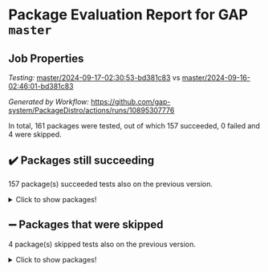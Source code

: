 # Package Evaluation Report for GAP `master`

## Job Properties

*Testing:* [master/2024-09-17-02:30:53-bd381c83](https://github.com/gap-system/PackageDistro/blob/data/reports/master/2024-09-17-02:30:53-bd381c83) vs [master/2024-09-16-02:46:01-bd381c83](https://github.com/gap-system/PackageDistro/blob/data/reports/master/2024-09-16-02:46:01-bd381c83)

*Generated by Workflow:* https://github.com/gap-system/PackageDistro/actions/runs/10895307776

In total, 161 packages were tested, out of which 157 succeeded, 0 failed and 4 were skipped.

## :heavy_check_mark: Packages still succeeding

157 package(s) succeeded tests also on the previous version.
<details><summary>Click to show packages!</summary>

- 4ti2interface 2023.02-04 [(success)](https://github.com/gap-system/PackageDistro/actions/runs/10895307776/job/30233621349)
- ace 5.6.2 [(success)](https://github.com/gap-system/PackageDistro/actions/runs/10895307776/job/30233621527)
- aclib 1.3.2 [(success)](https://github.com/gap-system/PackageDistro/actions/runs/10895307776/job/30233621698)
- agt 0.3.1 [(success)](https://github.com/gap-system/PackageDistro/actions/runs/10895307776/job/30233621878)
- alnuth 3.2.1 [(success)](https://github.com/gap-system/PackageDistro/actions/runs/10895307776/job/30233622028)
- anupq 3.3.0 [(success)](https://github.com/gap-system/PackageDistro/actions/runs/10895307776/job/30233622145)
- atlasrep 2.1.9 [(success)](https://github.com/gap-system/PackageDistro/actions/runs/10895307776/job/30233622298)
- autodoc 2023.06.19 [(success)](https://github.com/gap-system/PackageDistro/actions/runs/10895307776/job/30233622442)
- automata 1.16 [(success)](https://github.com/gap-system/PackageDistro/actions/runs/10895307776/job/30233622594)
- automgrp 1.3.2 [(success)](https://github.com/gap-system/PackageDistro/actions/runs/10895307776/job/30233622738)
- autpgrp 1.11 [(success)](https://github.com/gap-system/PackageDistro/actions/runs/10895307776/job/30233626431)
- cap 2024.09-14 [(success)](https://github.com/gap-system/PackageDistro/actions/runs/10895307776/job/30233626906)
- caratinterface 2.3.6 [(success)](https://github.com/gap-system/PackageDistro/actions/runs/10895307776/job/30233627252)
- cddinterface 2024.09.01 [(success)](https://github.com/gap-system/PackageDistro/actions/runs/10895307776/job/30233627504)
- circle 1.6.6 [(success)](https://github.com/gap-system/PackageDistro/actions/runs/10895307776/job/30233629682)
- classicpres 1.22 [(success)](https://github.com/gap-system/PackageDistro/actions/runs/10895307776/job/30233629863)
- cohomolo 1.6.11 [(success)](https://github.com/gap-system/PackageDistro/actions/runs/10895307776/job/30233630046)
- congruence 1.2.7 [(success)](https://github.com/gap-system/PackageDistro/actions/runs/10895307776/job/30233630225)
- corefreesub 0.6 [(success)](https://github.com/gap-system/PackageDistro/actions/runs/10895307776/job/30233630426)
- corelg 1.57 [(success)](https://github.com/gap-system/PackageDistro/actions/runs/10895307776/job/30233630597)
- crime 1.6 [(success)](https://github.com/gap-system/PackageDistro/actions/runs/10895307776/job/30233630766)
- crisp 1.4.6 [(success)](https://github.com/gap-system/PackageDistro/actions/runs/10895307776/job/30233630998)
- crypting 0.10.5 [(success)](https://github.com/gap-system/PackageDistro/actions/runs/10895307776/job/30233631183)
- cryst 4.1.27 [(success)](https://github.com/gap-system/PackageDistro/actions/runs/10895307776/job/30233631356)
- crystcat 1.1.10 [(success)](https://github.com/gap-system/PackageDistro/actions/runs/10895307776/job/30233631578)
- ctbllib 1.3.9 [(success)](https://github.com/gap-system/PackageDistro/actions/runs/10895307776/job/30233631773)
- cubefree 1.19 [(success)](https://github.com/gap-system/PackageDistro/actions/runs/10895307776/job/30233631961)
- curlinterface 2.4.0 [(success)](https://github.com/gap-system/PackageDistro/actions/runs/10895307776/job/30233632120)
- cvec 2.8.2 [(success)](https://github.com/gap-system/PackageDistro/actions/runs/10895307776/job/30233632279)
- datastructures 0.3.1 [(success)](https://github.com/gap-system/PackageDistro/actions/runs/10895307776/job/30233632456)
- deepthought 1.0.7 [(success)](https://github.com/gap-system/PackageDistro/actions/runs/10895307776/job/30233632606)
- design 1.8 [(success)](https://github.com/gap-system/PackageDistro/actions/runs/10895307776/job/30233632778)
- difsets 2.3.1 [(success)](https://github.com/gap-system/PackageDistro/actions/runs/10895307776/job/30233632964)
- digraphs 1.9.0 [(success)](https://github.com/gap-system/PackageDistro/actions/runs/10895307776/job/30233633133)
- edim 1.3.8 [(success)](https://github.com/gap-system/PackageDistro/actions/runs/10895307776/job/30233633351)
- example 4.3.4 [(success)](https://github.com/gap-system/PackageDistro/actions/runs/10895307776/job/30233633610)
- examplesforhomalg 2023.10-01 [(success)](https://github.com/gap-system/PackageDistro/actions/runs/10895307776/job/30233633822)
- factint 1.6.3 [(success)](https://github.com/gap-system/PackageDistro/actions/runs/10895307776/job/30233634027)
- ferret 1.0.14 [(success)](https://github.com/gap-system/PackageDistro/actions/runs/10895307776/job/30233634191)
- fga 1.5.0 [(success)](https://github.com/gap-system/PackageDistro/actions/runs/10895307776/job/30233634367)
- fining 1.5.6 [(success)](https://github.com/gap-system/PackageDistro/actions/runs/10895307776/job/30233634550)
- float 1.0.5 [(success)](https://github.com/gap-system/PackageDistro/actions/runs/10895307776/job/30233634742)
- format 1.4.4 [(success)](https://github.com/gap-system/PackageDistro/actions/runs/10895307776/job/30233634893)
- forms 1.2.12 [(success)](https://github.com/gap-system/PackageDistro/actions/runs/10895307776/job/30233635054)
- fplsa 1.2.6 [(success)](https://github.com/gap-system/PackageDistro/actions/runs/10895307776/job/30233635273)
- fr 2.4.13 [(success)](https://github.com/gap-system/PackageDistro/actions/runs/10895307776/job/30233635480)
- francy 2.0.3 [(success)](https://github.com/gap-system/PackageDistro/actions/runs/10895307776/job/30233635673)
- fwtree 1.3 [(success)](https://github.com/gap-system/PackageDistro/actions/runs/10895307776/job/30233635820)
- gapdoc 1.6.7 [(success)](https://github.com/gap-system/PackageDistro/actions/runs/10895307776/job/30233636040)
- gauss 2023.08-01 [(success)](https://github.com/gap-system/PackageDistro/actions/runs/10895307776/job/30233636216)
- gaussforhomalg 2024.08-01 [(success)](https://github.com/gap-system/PackageDistro/actions/runs/10895307776/job/30233636399)
- gbnp 1.1.0 [(success)](https://github.com/gap-system/PackageDistro/actions/runs/10895307776/job/30233636572)
- generalizedmorphismsforcap 2024.09-02 [(success)](https://github.com/gap-system/PackageDistro/actions/runs/10895307776/job/30233636772)
- genss 1.6.9 [(success)](https://github.com/gap-system/PackageDistro/actions/runs/10895307776/job/30233636986)
- gradedmodules 2024.01-01 [(success)](https://github.com/gap-system/PackageDistro/actions/runs/10895307776/job/30233637150)
- gradedringforhomalg 2024.07-01 [(success)](https://github.com/gap-system/PackageDistro/actions/runs/10895307776/job/30233637314)
- grape 4.9.1 [(success)](https://github.com/gap-system/PackageDistro/actions/runs/10895307776/job/30233637499)
- groupoids 1.74 [(success)](https://github.com/gap-system/PackageDistro/actions/runs/10895307776/job/30233637675)
- grpconst 2.6.5 [(success)](https://github.com/gap-system/PackageDistro/actions/runs/10895307776/job/30233637895)
- guarana 0.96.3 [(success)](https://github.com/gap-system/PackageDistro/actions/runs/10895307776/job/30233638074)
- guava 3.19 [(success)](https://github.com/gap-system/PackageDistro/actions/runs/10895307776/job/30233638270)
- hap 1.65 [(success)](https://github.com/gap-system/PackageDistro/actions/runs/10895307776/job/30233638441)
- hapcryst 0.1.15 [(success)](https://github.com/gap-system/PackageDistro/actions/runs/10895307776/job/30233638614)
- hecke 1.5.4 [(success)](https://github.com/gap-system/PackageDistro/actions/runs/10895307776/job/30233638777)
- help 4.0 [(success)](https://github.com/gap-system/PackageDistro/actions/runs/10895307776/job/30233638970)
- homalg 2024.01-01 [(success)](https://github.com/gap-system/PackageDistro/actions/runs/10895307776/job/30233639122)
- homalgtocas 2023.11-01 [(success)](https://github.com/gap-system/PackageDistro/actions/runs/10895307776/job/30233639323)
- idrel 2.48 [(success)](https://github.com/gap-system/PackageDistro/actions/runs/10895307776/job/30233639480)
- images 1.3.3 [(success)](https://github.com/gap-system/PackageDistro/actions/runs/10895307776/job/30233639683)
- intpic 0.4.0 [(success)](https://github.com/gap-system/PackageDistro/actions/runs/10895307776/job/30233639846)
- io 4.9.0 [(success)](https://github.com/gap-system/PackageDistro/actions/runs/10895307776/job/30233640015)
- io_forhomalg 2023.02-04 [(success)](https://github.com/gap-system/PackageDistro/actions/runs/10895307776/job/30233640226)
- irredsol 1.4.4 [(success)](https://github.com/gap-system/PackageDistro/actions/runs/10895307776/job/30233640423)
- json 2.2.2 [(success)](https://github.com/gap-system/PackageDistro/actions/runs/10895307776/job/30233640567)
- jupyterkernel 1.5.1 [(success)](https://github.com/gap-system/PackageDistro/actions/runs/10895307776/job/30233640713)
- jupyterviz 1.5.6 [(success)](https://github.com/gap-system/PackageDistro/actions/runs/10895307776/job/30233640851)
- kan 1.37 [(success)](https://github.com/gap-system/PackageDistro/actions/runs/10895307776/job/30233640975)
- kbmag 1.5.11 [(success)](https://github.com/gap-system/PackageDistro/actions/runs/10895307776/job/30233641113)
- laguna 3.9.7 [(success)](https://github.com/gap-system/PackageDistro/actions/runs/10895307776/job/30233641265)
- liealgdb 2.2.1 [(success)](https://github.com/gap-system/PackageDistro/actions/runs/10895307776/job/30233641414)
- liepring 2.9.1 [(success)](https://github.com/gap-system/PackageDistro/actions/runs/10895307776/job/30233641557)
- liering 2.4.2 [(success)](https://github.com/gap-system/PackageDistro/actions/runs/10895307776/job/30233641737)
- linearalgebraforcap 2024.09-04 [(success)](https://github.com/gap-system/PackageDistro/actions/runs/10895307776/job/30233641909)
- lins 0.9 [(success)](https://github.com/gap-system/PackageDistro/actions/runs/10895307776/job/30233642057)
- localizeringforhomalg 2023.10-01 [(success)](https://github.com/gap-system/PackageDistro/actions/runs/10895307776/job/30233642234)
- loops 3.4.4 [(success)](https://github.com/gap-system/PackageDistro/actions/runs/10895307776/job/30233642416)
- lpres 1.1.1 [(success)](https://github.com/gap-system/PackageDistro/actions/runs/10895307776/job/30233642583)
- majoranaalgebras 1.5.2 [(success)](https://github.com/gap-system/PackageDistro/actions/runs/10895307776/job/30233642781)
- mapclass 1.4.6 [(success)](https://github.com/gap-system/PackageDistro/actions/runs/10895307776/job/30233642935)
- matgrp 0.70 [(success)](https://github.com/gap-system/PackageDistro/actions/runs/10895307776/job/30233643082)
- matricesforhomalg 2024.08-05 [(success)](https://github.com/gap-system/PackageDistro/actions/runs/10895307776/job/30233643289)
- modisom 2.5.4 [(success)](https://github.com/gap-system/PackageDistro/actions/runs/10895307776/job/30233643453)
- modulepresentationsforcap 2024.09-02 [(success)](https://github.com/gap-system/PackageDistro/actions/runs/10895307776/job/30233643583)
- modules 2024.01-01 [(success)](https://github.com/gap-system/PackageDistro/actions/runs/10895307776/job/30233643756)
- monoidalcategories 2024.09-05 [(success)](https://github.com/gap-system/PackageDistro/actions/runs/10895307776/job/30233643896)
- nconvex 2022.09-01 [(success)](https://github.com/gap-system/PackageDistro/actions/runs/10895307776/job/30233644086)
- nilmat 1.4.2 [(success)](https://github.com/gap-system/PackageDistro/actions/runs/10895307776/job/30233644245)
- nock 1.5 [(success)](https://github.com/gap-system/PackageDistro/actions/runs/10895307776/job/30233644417)
- normalizinterface 1.3.7 [(success)](https://github.com/gap-system/PackageDistro/actions/runs/10895307776/job/30233644564)
- nq 2.5.11 [(success)](https://github.com/gap-system/PackageDistro/actions/runs/10895307776/job/30233644773)
- numericalsgps 1.4.0 [(success)](https://github.com/gap-system/PackageDistro/actions/runs/10895307776/job/30233644950)
- openmath 11.5.3 [(success)](https://github.com/gap-system/PackageDistro/actions/runs/10895307776/job/30233645112)
- orb 4.9.1 [(success)](https://github.com/gap-system/PackageDistro/actions/runs/10895307776/job/30233645297)
- packagemanager 1.5 [(success)](https://github.com/gap-system/PackageDistro/actions/runs/10895307776/job/30233645444)
- patternclass 2.4.5 [(success)](https://github.com/gap-system/PackageDistro/actions/runs/10895307776/job/30233645605)
- permut 2.0.5 [(success)](https://github.com/gap-system/PackageDistro/actions/runs/10895307776/job/30233645800)
- polenta 1.3.10 [(success)](https://github.com/gap-system/PackageDistro/actions/runs/10895307776/job/30233645980)
- polymaking 0.8.7 [(success)](https://github.com/gap-system/PackageDistro/actions/runs/10895307776/job/30233646150)
- primgrp 3.4.4 [(success)](https://github.com/gap-system/PackageDistro/actions/runs/10895307776/job/30233646334)
- profiling 2.6.0 [(success)](https://github.com/gap-system/PackageDistro/actions/runs/10895307776/job/30233646522)
- qdistrnd 0.9.4 [(success)](https://github.com/gap-system/PackageDistro/actions/runs/10895307776/job/30233646682)
- qpa 1.35 [(success)](https://github.com/gap-system/PackageDistro/actions/runs/10895307776/job/30233646827)
- quagroup 1.8.4 [(success)](https://github.com/gap-system/PackageDistro/actions/runs/10895307776/job/30233646974)
- radiroot 2.9 [(success)](https://github.com/gap-system/PackageDistro/actions/runs/10895307776/job/30233647129)
- rcwa 4.7.1 [(success)](https://github.com/gap-system/PackageDistro/actions/runs/10895307776/job/30233647287)
- rds 1.8 [(success)](https://github.com/gap-system/PackageDistro/actions/runs/10895307776/job/30233647494)
- recog 1.4.2 [(success)](https://github.com/gap-system/PackageDistro/actions/runs/10895307776/job/30233647668)
- repndecomp 1.3.0 [(success)](https://github.com/gap-system/PackageDistro/actions/runs/10895307776/job/30233647817)
- repsn 3.1.2 [(success)](https://github.com/gap-system/PackageDistro/actions/runs/10895307776/job/30233647985)
- resclasses 4.7.3 [(success)](https://github.com/gap-system/PackageDistro/actions/runs/10895307776/job/30233648129)
- ringsforhomalg 2024.06-01 [(success)](https://github.com/gap-system/PackageDistro/actions/runs/10895307776/job/30233648272)
- sco 2023.08-01 [(success)](https://github.com/gap-system/PackageDistro/actions/runs/10895307776/job/30233648417)
- scscp 2.4.3 [(success)](https://github.com/gap-system/PackageDistro/actions/runs/10895307776/job/30233648572)
- semigroups 5.3.7 [(success)](https://github.com/gap-system/PackageDistro/actions/runs/10895307776/job/30233648695)
- sglppow 2.4 [(success)](https://github.com/gap-system/PackageDistro/actions/runs/10895307776/job/30233648839)
- sgpviz 0.999.6 [(success)](https://github.com/gap-system/PackageDistro/actions/runs/10895307776/job/30233648953)
- simpcomp 2.1.14 [(success)](https://github.com/gap-system/PackageDistro/actions/runs/10895307776/job/30233649095)
- singular 2024.06.03 [(success)](https://github.com/gap-system/PackageDistro/actions/runs/10895307776/job/30233649236)
- sl2reps 1.1 [(success)](https://github.com/gap-system/PackageDistro/actions/runs/10895307776/job/30233649389)
- sla 1.6.2 [(success)](https://github.com/gap-system/PackageDistro/actions/runs/10895307776/job/30233649539)
- smallantimagmas 0.2.12 [(success)](https://github.com/gap-system/PackageDistro/actions/runs/10895307776/job/30233649692)
- smallgrp 1.5.4 [(success)](https://github.com/gap-system/PackageDistro/actions/runs/10895307776/job/30233649834)
- smallsemi 0.7.1 [(success)](https://github.com/gap-system/PackageDistro/actions/runs/10895307776/job/30233649965)
- sonata 2.9.6 [(success)](https://github.com/gap-system/PackageDistro/actions/runs/10895307776/job/30233650121)
- sophus 1.27 [(success)](https://github.com/gap-system/PackageDistro/actions/runs/10895307776/job/30233650272)
- sotgrps 1.3 [(success)](https://github.com/gap-system/PackageDistro/actions/runs/10895307776/job/30233650418)
- spinsym 1.5.2 [(success)](https://github.com/gap-system/PackageDistro/actions/runs/10895307776/job/30233650604)
- standardff 1.0 [(success)](https://github.com/gap-system/PackageDistro/actions/runs/10895307776/job/30233650788)
- symbcompcc 1.3.2 [(success)](https://github.com/gap-system/PackageDistro/actions/runs/10895307776/job/30233650968)
- thelma 1.3 [(success)](https://github.com/gap-system/PackageDistro/actions/runs/10895307776/job/30233651112)
- tomlib 1.2.11 [(success)](https://github.com/gap-system/PackageDistro/actions/runs/10895307776/job/30233651270)
- toolsforhomalg 2024.07-01 [(success)](https://github.com/gap-system/PackageDistro/actions/runs/10895307776/job/30233651447)
- toric 1.9.6 [(success)](https://github.com/gap-system/PackageDistro/actions/runs/10895307776/job/30233651628)
- toricvarieties 2022.07.13 [(success)](https://github.com/gap-system/PackageDistro/actions/runs/10895307776/job/30233651926)
- transgrp 3.6.5 [(success)](https://github.com/gap-system/PackageDistro/actions/runs/10895307776/job/30233652489)
- typeset 1.2.2 [(success)](https://github.com/gap-system/PackageDistro/actions/runs/10895307776/job/30233652638)
- ugaly 4.1.3 [(success)](https://github.com/gap-system/PackageDistro/actions/runs/10895307776/job/30233652800)
- unipot 1.6 [(success)](https://github.com/gap-system/PackageDistro/actions/runs/10895307776/job/30233652995)
- unitlib 4.2.0 [(success)](https://github.com/gap-system/PackageDistro/actions/runs/10895307776/job/30233653201)
- utils 0.85 [(success)](https://github.com/gap-system/PackageDistro/actions/runs/10895307776/job/30233653383)
- uuid 0.7 [(success)](https://github.com/gap-system/PackageDistro/actions/runs/10895307776/job/30233653597)
- walrus 0.9991 [(success)](https://github.com/gap-system/PackageDistro/actions/runs/10895307776/job/30233653756)
- wedderga 4.10.5 [(success)](https://github.com/gap-system/PackageDistro/actions/runs/10895307776/job/30233653906)
- xmod 2.92 [(success)](https://github.com/gap-system/PackageDistro/actions/runs/10895307776/job/30233654093)
- xmodalg 1.23 [(success)](https://github.com/gap-system/PackageDistro/actions/runs/10895307776/job/30233654265)
- yangbaxter 0.10.6 [(success)](https://github.com/gap-system/PackageDistro/actions/runs/10895307776/job/30233654461)
- zeromqinterface 0.16 [(success)](https://github.com/gap-system/PackageDistro/actions/runs/10895307776/job/30233654657)
</details>

## :heavy_minus_sign: Packages that were skipped

4 package(s) skipped tests also on the previous version.
<details><summary>Click to show packages!</summary>

- browse 1.8.21 [(skipped)](https://github.com/gap-system/PackageDistro/actions/runs/10895307776/job/30233330311)
- itc 1.5.1 [(skipped)](https://github.com/gap-system/PackageDistro/actions/runs/10895307776/job/30233330311)
- polycyclic 2.16 [(skipped)](https://github.com/gap-system/PackageDistro/actions/runs/10895307776/job/30233330311)
- xgap 4.32 [(skipped)](https://github.com/gap-system/PackageDistro/actions/runs/10895307776/job/30233330311)
</details>

